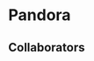 # Pandora

## Collaborators

<!-- readme: collaborators -start -->
<!-- readme: collaborators -end -->
